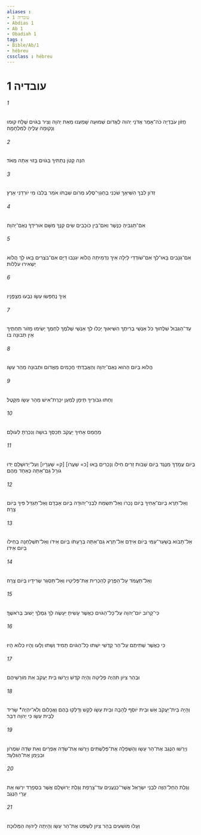 ```yaml
---
aliases : 
- עובדיה 1
- Abdias 1
- Ab 1
- Obadiah 1
tags : 
- Bible/Ab/1
- hébreu
cssclass : hébreu
---
```


# עובדיה 1

###### 1
חֲזֹון עֹבַדְיָה כֹּה־אָמַר אֲדֹנָי יְהוִה לֶאֱדֹום שְׁמוּעָה שָׁמַעְנוּ מֵאֵת יְהוָה וְצִיר בַּגֹּויִם שֻׁלָּח קוּמוּ וְנָקוּמָה עָלֶיהָ לַמִּלְחָמָה׃
###### 2
הִנֵּה קָטֹן נְתַתִּיךָ בַּגֹּויִם בָּזוּי אַתָּה מְאֹד׃
###### 3
זְדֹון לִבְּךָ הִשִּׁיאֶךָ שֹׁכְנִי בְחַגְוֵי־סֶּלַע מְרֹום שִׁבְתֹּו אֹמֵר בְּלִבֹּו מִי יֹורִדֵנִי אָרֶץ׃
###### 4
אִם־תַּגְבִּיהַּ כַּנֶּשֶׁר וְאִם־בֵּין כֹּוכָבִים שִׂים קִנֶּךָ מִשָּׁם אֹורִידְךָ נְאֻם־יְהוָה׃
###### 5
אִם־גַּנָּבִים בָּאוּ־לְךָ אִם־שֹׁודְדֵי לַיְלָה אֵיךְ נִדְמֵיתָה הֲלֹוא יִגְנְבוּ דַּיָּם אִם־בֹּצְרִים בָּאוּ לָךְ הֲלֹוא יַשְׁאִירוּ עֹלֵלֹות׃
###### 6
אֵיךְ נֶחְפְּשׂוּ עֵשָׂו נִבְעוּ מַצְפֻּנָיו׃
###### 7
עַד־הַגְּבוּל שִׁלְּחוּךָ כֹּל אַנְשֵׁי בְרִיתֶךָ הִשִּׁיאוּךָ יָכְלוּ לְךָ אַנְשֵׁי שְׁלֹמֶךָ לַחְמְךָ יָשִׂימוּ מָזֹור תַּחְתֶּיךָ אֵין תְּבוּנָה בֹּו׃
###### 8
הֲלֹוא בַּיֹּום הַהוּא נְאֻם־יְהוָה וְהַאֲבַדְתִּי חֲכָמִים מֵאֱדֹום וּתְבוּנָה מֵהַר עֵשָׂו׃
###### 9
וְחַתּוּ גִבֹּורֶיךָ תֵּימָן לְמַעַן יִכָּרֶת־אִישׁ מֵהַר עֵשָׂו מִקָּטֶל׃
###### 10
מֵחֲמַס אָחִיךָ יַעֲקֹב תְּכַסְּךָ בוּשָׁה וְנִכְרַתָּ לְעֹולָם׃
###### 11
בְּיֹום עֲמָדְךָ מִנֶּגֶד בְּיֹום שְׁבֹות זָרִים חֵילֹו וְנָכְרִים בָּאוּ [כ= שַׁעֲרֹו] [ק= שְׁעָרָיו] וְעַל־יְרוּשָׁלִַם יַדּוּ גֹורָל גַּם־אַתָּה כְּאַחַד מֵהֶם׃
###### 12
וְאַל־תֵּרֶא בְיֹום־אָחִיךָ בְּיֹום נָכְרֹו וְאַל־תִּשְׂמַח לִבְנֵי־יְהוּדָה בְּיֹום אָבְדָם וְאַל־תַּגְדֵּל פִּיךָ בְּיֹום צָרָה׃
###### 13
אַל־תָּבֹוא בְשַׁעַר־עַמִּי בְּיֹום אֵידָם אַל־תֵּרֶא גַם־אַתָּה בְּרָעָתֹו בְּיֹום אֵידֹו וְאַל־תִּשְׁלַחְנָה בְחֵילֹו בְּיֹום אֵידֹו׃
###### 14
וְאַל־תַּעֲמֹד עַל־הַפֶּרֶק לְהַכְרִית אֶת־פְּלִיטָיו וְאַל־תַּסְגֵּר שְׂרִידָיו בְּיֹום צָרָה׃
###### 15
כִּי־קָרֹוב יֹום־יְהוָה עַל־כָּל־הַגֹּויִם כַּאֲשֶׁר עָשִׂיתָ יֵעָשֶׂה לָּךְ גְּמֻלְךָ יָשׁוּב בְּרֹאשֶׁךָ׃
###### 16
כִּי כַּאֲשֶׁר שְׁתִיתֶם עַל־הַר קָדְשִׁי יִשְׁתּוּ כָל־הַגֹּויִם תָּמִיד וְשָׁתוּ וְלָעוּ וְהָיוּ כְּלֹוא הָיוּ׃
###### 17
וּבְהַר צִיֹּון תִּהְיֶה פְלֵיטָה וְהָיָה קֹדֶשׁ וְיָרְשׁוּ בֵּית יַעֲקֹב אֵת מֹורָשֵׁיהֶם׃
###### 18
וְהָיָה בֵית־יַעֲקֹב אֵשׁ וּבֵית יֹוסֵף לֶהָבָה וּבֵית עֵשָׂו לְקַשׁ וְדָלְקוּ בָהֶם וַאֲכָלוּם וְלֹא־יִהְיֶה* שָׂרִיד לְבֵית עֵשָׂו כִּי יְהוָה דִּבֵּר׃
###### 19
וְיָרְשׁוּ הַנֶּגֶב אֶת־הַר עֵשָׂו וְהַשְּׁפֵלָה אֶת־פְּלִשְׁתִּים וְיָרְשׁוּ אֶת־שְׂדֵה אֶפְרַיִם וְאֵת שְׂדֵה שֹׁמְרֹון וּבִנְיָמִן אֶת־הַגִּלְעָד׃
###### 20
וְגָלֻת הַחֵל־הַזֶּה לִבְנֵי יִשְׂרָאֵל אֲשֶׁר־כְּנַעֲנִים עַד־צָרְפַת וְגָלֻת יְרוּשָׁלִַם אֲשֶׁר בִּסְפָרַד יִרְשׁוּ אֵת עָרֵי הַנֶּגֶב׃
###### 21
וְעָלוּ מֹושִׁעִים בְּהַר צִיֹּון לִשְׁפֹּט אֶת־הַר עֵשָׂו וְהָיְתָה לַיהוָה הַמְּלוּכָה׃
